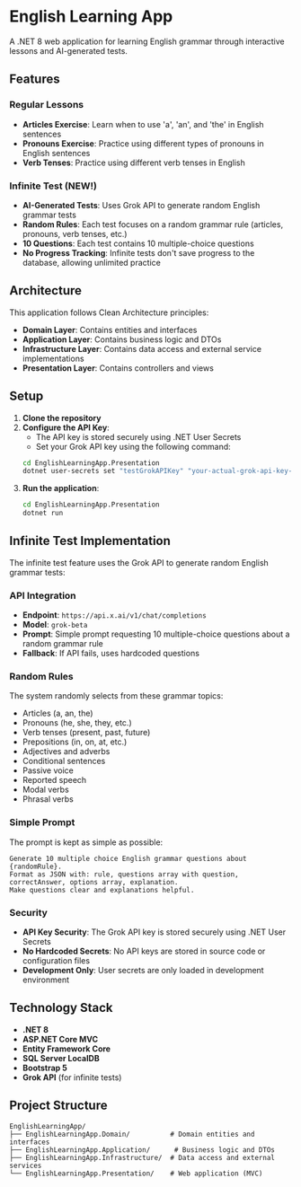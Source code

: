 # English Learning App

A .NET 8 web application for learning English grammar through interactive lessons and AI-generated tests.

## Features

### Regular Lessons

- **Articles Exercise**: Learn when to use 'a', 'an', and 'the' in English sentences
- **Pronouns Exercise**: Practice using different types of pronouns in English sentences
- **Verb Tenses**: Practice using different verb tenses in English

### Infinite Test (NEW!)

- **AI-Generated Tests**: Uses Grok API to generate random English grammar tests
- **Random Rules**: Each test focuses on a random grammar rule (articles, pronouns, verb tenses, etc.)
- **10 Questions**: Each test contains 10 multiple-choice questions
- **No Progress Tracking**: Infinite tests don't save progress to the database, allowing unlimited practice

## Architecture

This application follows Clean Architecture principles:

- **Domain Layer**: Contains entities and interfaces
- **Application Layer**: Contains business logic and DTOs
- **Infrastructure Layer**: Contains data access and external service implementations
- **Presentation Layer**: Contains controllers and views

## Setup

1. **Clone the repository**
2. **Configure the API Key**:
   - The API key is stored securely using .NET User Secrets
   - Set your Grok API key using the following command:
   ```bash
   cd EnglishLearningApp.Presentation
   dotnet user-secrets set "testGrokAPIKey" "your-actual-grok-api-key-here"
   ```
3. **Run the application**:
   ```bash
   cd EnglishLearningApp.Presentation
   dotnet run
   ```

## Infinite Test Implementation

The infinite test feature uses the Grok API to generate random English grammar tests:

### API Integration

- **Endpoint**: `https://api.x.ai/v1/chat/completions`
- **Model**: `grok-beta`
- **Prompt**: Simple prompt requesting 10 multiple-choice questions about a random grammar rule
- **Fallback**: If API fails, uses hardcoded questions

### Random Rules

The system randomly selects from these grammar topics:

- Articles (a, an, the)
- Pronouns (he, she, they, etc.)
- Verb tenses (present, past, future)
- Prepositions (in, on, at, etc.)
- Adjectives and adverbs
- Conditional sentences
- Passive voice
- Reported speech
- Modal verbs
- Phrasal verbs

### Simple Prompt

The prompt is kept as simple as possible:

```
Generate 10 multiple choice English grammar questions about {randomRule}.
Format as JSON with: rule, questions array with question, correctAnswer, options array, explanation.
Make questions clear and explanations helpful.
```

### Security

- **API Key Security**: The Grok API key is stored securely using .NET User Secrets
- **No Hardcoded Secrets**: No API keys are stored in source code or configuration files
- **Development Only**: User secrets are only loaded in development environment

## Technology Stack

- **.NET 8**
- **ASP.NET Core MVC**
- **Entity Framework Core**
- **SQL Server LocalDB**
- **Bootstrap 5**
- **Grok API** (for infinite tests)

## Project Structure

```
EnglishLearningApp/
├── EnglishLearningApp.Domain/          # Domain entities and interfaces
├── EnglishLearningApp.Application/      # Business logic and DTOs
├── EnglishLearningApp.Infrastructure/  # Data access and external services
└── EnglishLearningApp.Presentation/    # Web application (MVC)
```
